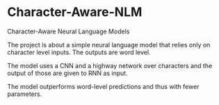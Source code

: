 # Character-Aware-NLM
Character-Aware Neural Language Models

The project is about a simple neural language model that relies only on character level inputs. The outputs are word level.

The model uses a CNN and a highway network over characters and the output of those are given to RNN as input.

The model outperforms word-level predictions and thus with fewer parameters.
